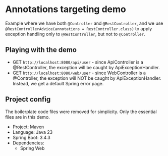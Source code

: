 # Annotations targeting demo

Example where we have both `@Controller` and `@RestController`, and we use `@RestControllerAdvice(annotations = RestController.class)` to apply exception handling only to `@RestController`, but not to `@Controller`.

## Playing with the demo

- GET `http://localhost:8080/api/user` - since ApiController is a @RestController, the exception will be caught by ApiExceptionHandler.
- GET `http://localhost:8080/web/user` - since WebController is a @Controller, the exception will NOT be caught by ApiExceptionHandler. Instead, we get a default Spring error page.

## Project config

The boilerplate code files were removed for simplicity. Only the essential files are in this demo.

- Project: Maven
- Language: Java 23
- Spring Boot: 3.4.3
- Dependencies:
  - Spring Web
